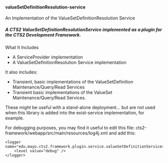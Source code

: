 #### valueSetDefinitionResolution-service

An Implementation of the ValueSetDefinitionResolution Service


##### A CTS2 ValueSetDefinitionResolutionService implemented as a plugin for the CTS2 Development Framework.


What It Includes


* A ServiceProvider implementation
* A ValueSetDefinitionResolution Service implementation

It also includes:
* Transient, basic implementations of the ValueSetDefinition Maintenance/Query/Read Services
* Transient basic implementations of the ValueSet Maintenance/Query/Read Services.

These might be useful with a stand-alone deployment... but are not used when this library is added into the exist-service implementation, for example.


For debugging purposes, you may find it useful to edit this file: cts2-framework/webapp/src/main/resources/log4j.xml
and add this:

	<logger name="edu.mayo.cts2.framework.plugin.service.valueSetDefinitionServices">
		<level value="debug" />
	</logger>
